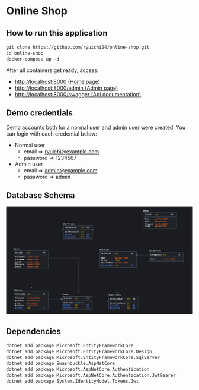 # Online Shop

## How to run this application
```
git clone https://github.com/ryuichi24/online-shop.git
cd online-shop
docker-compose up -d
```
After all containers get ready, access:
- [http://localhost:8000 (Home page)](http://localhost:8000)
- [http://localhost:8000/admin (Admin page)](http://localhost:8000/admin)
- [http://localhost:8000/swagger (Api documentation)](http://localhost:8000/swagger)

## Demo credentials
Demo accounts both for a normal user and admin user were created. You can login with each credential below:

- Normal user
    - email => ryuichi@example.com
    - password => 1234567
- Admin user
    - email => admin@example.com
    - password => admin

## Database Schema
<img width="700" alt="home" src="./images-readme/database_model.png">

## Dependencies
```
dotnet add package Microsoft.EntityFrameworkCore
dotnet add package Microsoft.EntityFrameworkCore.Design
dotnet add package Microsoft.EntityFrameworkCore.SqlServer
dotnet add package Swashbuckle.AspNetCore
dotnet add package Microsoft.AspNetCore.Authentication
dotnet add package Microsoft.AspNetCore.Authentication.JwtBearer
dotnet add package System.IdentityModel.Tokens.Jwt
```
